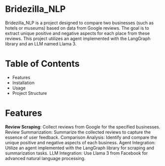 # Bridezilla_NLP
Bridezilla_NLP is a project designed to compare two businesses (such as hotels or museums) based on data from Google reviews. The goal is to extract unique positive and negative aspects for each place from these reviews. This project utilizes an agent implemented with the LangGraph library and an LLM named Llama 3.

# Table of Contents
* Features
* Installation
* Usage
* Project Structure

# Features
**Review Scraping**: Collect reviews from Google for the specified businesses.
Review Summarization: Summarize the collected reviews to capture the essence of user feedback.
Comparison Analysis: Identify and compare the unique positive and negative aspects of each business.
Agent Integration: Utilize an agent implemented with the LangGraph library for scraping and summarization tasks.
LLM Integration: Use Llama 3 from Facebook for advanced natural language processing.


